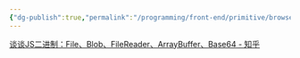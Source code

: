```yaml
---
{"dg-publish":true,"permalink":"/programming/front-end/primitive/browser-api/bom-file/"}
---
```


[谈谈JS二进制：File、Blob、FileReader、ArrayBuffer、Base64 - 知乎](https://zhuanlan.zhihu.com/p/568915443)